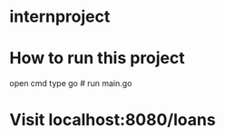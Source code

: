 # internproject

# How to run this project 

open cmd type go # run main.go

# Visit localhost:8080/loans




